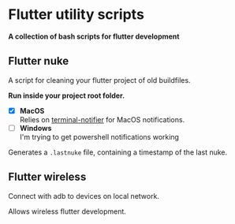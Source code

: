 # Flutter utility scripts
**A collection of bash scripts for flutter development**

## Flutter nuke
A script for cleaning your flutter project of old buildfiles.

**Run inside your project root folder.**

- [x] **MacOS**  
Relies on [terminal-notifier](https://github.com/julienXX/terminal-notifier) for MacOS notifications.
- [ ] **Windows**     
I'm trying to get powershell notifications working

Generates a ```.lastnuke``` file, containing a timestamp of the last nuke.

## Flutter wireless
Connect with adb to devices on local network.

Allows wireless flutter development.